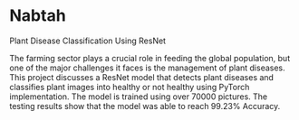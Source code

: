 # Nabtah
Plant Disease Classification Using ResNet

The farming sector plays a crucial role in feeding the global population, but one of the major challenges it faces is the management of plant diseases. This project discusses a ResNet model that detects plant diseases and classifies plant images into healthy or not healthy using PyTorch implementation. The model is trained using over 70000 pictures. The testing results show that the model was able to reach 99.23% Accuracy.

